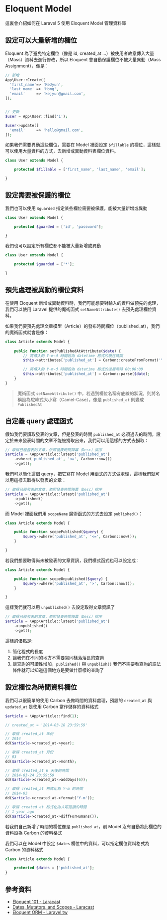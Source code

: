 # Eloquent Model

這裏會介紹如何在 Laravel 5 使用 Eloquent Model 管理資料庫

## 設定可以大量新增的欄位

Eloquent 為了避免特定欄位（像是 id, created_at ...）被使用者故意傳入大量（Mass）資料去進行修改，所以 Eloquent 會自動保護欄位不被大量異動（Mass Assignment），像是：

```php
// 新增
App\User::Create([
  'first_name'=> 'KeJyun',
  'last_name' => 'Hong',
  'email'     => 'kejyun@gmail.com',
]);


// 更新
$user = App\User::find('1');

$user->update([
  'email'     => 'hello@gmail.com',
]);
```

如果我們需要異動這些欄位，需要在 Model 裡面設定 `$fillable` 的欄位，這樣就可以使用大量資料的方式，去新增或異動資料表欄位資料。

```php
class User extends Model {

    protected $fillable = ['first_name', 'last_name', 'email'];

}
```

## 設定需要被保護的欄位

我們也可以使用 `$guarded` 指定某些欄位需要被保護，能被大量新增或異動

```php
class User extends Model {

    protected $guarded = ['id', 'password'];

}
```

我們也可以設定所有欄位都不能被大量新增或異動

```php
class User extends Model {

    protected $guarded = ['*'];

}
```

## 預先處理被異動的欄位資料

在使用 Eloquent 新增或異動資料時，我們可能想要對輸入的資料做預先的處理，我們可以使用 Laravel 提供的魔術函式 `setNameAttribute()` 去預先處理欄位資料。

如果我們要預先處理文章模型（Article）的發布時間欄位（published_at），我們的魔術函式就會是像：

```php
class Article extends Model {
  
    public function setPublishedAtAttribute($date) {
        // 將傳入的 Y-m-d 時間設為 datetime 格式的現在時間
        $this->attributes['published_at'] = Carbon::createFromFormat('Y-m-d', $date);

        // 將傳入的 Y-m-d 時間設為 datetime 格式的凌晨零時 00:00:00
        $this->attributes['published_at'] = Carbon::parse($date);
    }
}
```

> 魔術函式 `setNameAttribute()` 中，若遇到欄位名稱有底線的狀況，則將名稱設為駝峰式大小寫（Camel-Case），像是 `published_at` 則變成 `PublishedAt`

## 自定義 query 處理函式

假如我們要讀取發表的文章，但是發表的時間 `published_at` 必須過去的時間，設定於未來發表時間的文章不能被撈取出來，我們可以用這樣的方式去撈取：

```php
// 取得已經發表的文章，依照發表時間降冪（Desc）排序
$article = \App\Article::latest('published_at')
    ->where('published_at', '<=', Carbon::now())
    ->get();
```

我們可以簡化這個 query，把它寫在 Model 用函式的方式做處理，這樣我們就可以用這樣去取得以發表的文章：

```php
// 取得已經發表的文章，依照發表時間降冪（Desc）排序
$article = \App\Article::latest('published_at')
    ->published()
    ->get();
```

而 Model 裡面我們用 `scopeName` 魔術函式的方式去設定 `published()`：

```php
class Article extends Model {

    public function scopePublished($query) {
        $query->where('published_at', '<=', Carbon::now());
    }

}
```

若我們想要取得尚未被發表的文章資訊，我們模式函式也可以設定成：

```php
class Article extends Model {

    public function scopeUnpublished($query) {
        $query->where('published_at', '>', Carbon::now());
    }

}
```

這樣我們就可以用 `unpublished()` 去設定取得文章資訊了

```php
// 取得已經發表的文章，依照發表時間降冪（Desc）排序
$article = \App\Article::latest('published_at')
    ->unpublished()
    ->get();
```


這樣的優點是:

1. 簡化程式的長度
2. 讓我們在不同的地方不需要寫同樣落落長的查詢
3. 讓查詢的可讀性增加，`published()` 與 `unpublish()` 我們不需要看查詢的語法條件就可以知道這個地方是要做什麼樣的查詢了

## 設定欄位為時間資料欄位

我們可以很簡單的使用 Carbon 去做時間的資料處理，預設的 `created_at` 與 `updated_at` 是使用 Carbon 當作儲存的資料格式

```php
$article = \App\Article::find(1);

// created_at = '2014-03-18 23:59:59'

// 取得 created_at 年份
// 2014
dd($article->created_at->year);

// 取得 created_at 月份
// 03
dd($article->created_at->month);

// 取得 created_at 6 天後的時間
// 2014-03-24 23:59:59
dd($article->created_at->addDays(6));

// 取得 created_at 格式化為 Y-m 的時間
// 2014-03
dd($article->created_at->format('Y-m'));

// 取得 created_at 格式化為人可閱讀的時間
// 1 year ago
dd($article->created_at->diffForHumans());
```

若我們自己新增了時間的欄位像是 `published_at`，則 Model 沒有自動將此欄位的資料設為 Carbon 的資料格式

我們可以在 Model 中設定 `$dates` 欄位中的資料，可以指定欄位資料格式為 Carbon 的資料格式


```php
class Article extends Model {

    protected $dates = ['published_at'];
}
```


## 參考資料
* [Eloquent 101 - Laracast](https://laracasts.com/series/laravel-5-fundamentals/episodes/8)
* [Dates, Mutators, and Scopes - Laracast](https://laracasts.com/series/laravel-5-fundamentals/episodes/11)
* [Eloquent ORM - Laravel.tw](http://laravel.tw/docs/5.0/eloquent)
